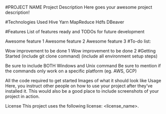 #PROJECT NAME
Project Description
Here goes your awesome project description!

#Technologies Used
Hive 
Yarn 
MapReduce
Hdfs 
DBeaver

#Features
List of features ready and TODOs for future development

Awesome feature 1
Awesome feature 2
Awesome feature 3
#To-do list:

Wow improvement to be done 1
Wow improvement to be done 2
#Getting Started
(include git clone command) (include all environment setup steps)

Be sure to include BOTH Windows and Unix command
Be sure to mention if the commands only work on a specific platform (eg. AWS, GCP)

All the code required to get started
Images of what it should look like
Usage
Here, you instruct other people on how to use your project after they’ve installed it. This would also be a good place to include screenshots of your project in action.

License
This project uses the following license: <license_name>.

